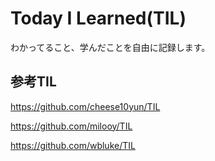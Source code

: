# Today I Learned(TIL)

わかってること、学んだことを自由に記録します。


## 参考TIL
https://github.com/cheese10yun/TIL

https://github.com/milooy/TIL

https://github.com/wbluke/TIL


